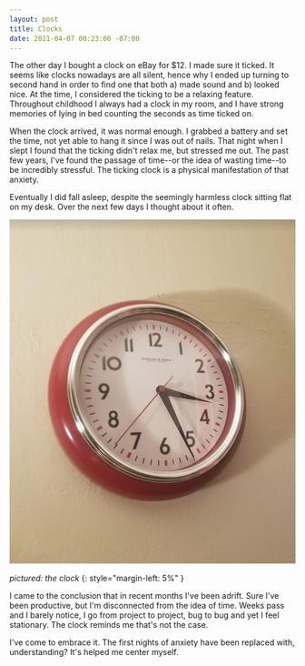 ```yaml
---
layout: post
title: Clocks
date: 2021-04-07 00:23:00 -07:00
---
```


The other day I bought a clock on eBay for $12. I made sure it ticked. It seems like clocks nowadays are all silent, hence why I ended up turning to second hand in order to find one that both a) made sound and b) looked nice. At the time, I considered the ticking to be a relaxing feature. Throughout childhood I always had a clock in my room, and I have strong memories of lying in bed counting the seconds as time ticked on.

When the clock arrived, it was normal enough. I grabbed a battery and set the time, not yet able to hang it since I was out of nails. That night when I slept I found that the ticking didn't relax me, but stressed me out. The past few years, I've found the passage of time--or the idea of wasting time--to be incredibly stressful. The ticking clock is a physical manifestation of that anxiety.

Eventually I did fall asleep, despite the seemingly harmless clock sitting flat on my desk. Over the next few days I thought about it often.

![the clock](/assets/img/2021-04-07-clocks/theclock.png)

_pictured: the clock_
{: style="margin-left: 5%" }

I came to the conclusion that in recent months I've been adrift. Sure I've been productive, but I'm disconnected from the idea of time. Weeks pass and I barely notice, I go from project to project, bug to bug and yet I feel stationary. The clock reminds me that's not the case.

I've come to embrace it. The first nights of anxiety have been replaced with, understanding? It's helped me center myself.